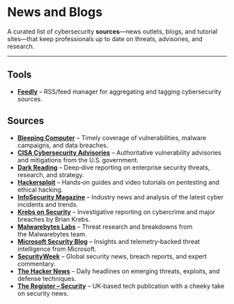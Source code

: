 # News and Blogs

A curated list of cybersecurity **sources**—news outlets, blogs, and tutorial sites—that keep professionals up to date on threats, advisories, and research.

---

## Tools

* **[Feedly](https://feedly.com)** – RSS/feed manager for aggregating and tagging cybersecurity sources.

## Sources

* **[Bleeping Computer](https://www.bleepingcomputer.com)** – Timely coverage of vulnerabilities, malware campaigns, and data breaches.
* **[CISA Cybersecurity Advisories](https://www.cisa.gov/news-events/cybersecurity-advisories)** – Authoritative vulnerability advisories and mitigations from the U.S. government.
* **[Dark Reading](https://www.darkreading.com)** – Deep‑dive reporting on enterprise security threats, research, and strategy.
* **[Hackersploit](https://hackersploit.org)** – Hands‑on guides and video tutorials on pentesting and ethical hacking.
* **[InfoSecurity Magazine](https://www.infosecurity-magazine.com)** – Industry news and analysis of the latest cyber incidents and trends.
* **[Krebs on Security](https://krebsonsecurity.com)** – Investigative reporting on cybercrime and major breaches by Brian Krebs.
* **[Malwarebytes Labs](https://www.malwarebytes.com/blog)** – Threat research and breakdowns from the Malwarebytes team.
* **[Microsoft Security Blog](https://www.microsoft.com/en-us/security/blog/)** – Insights and telemetry‑backed threat intelligence from Microsoft.
* **[SecurityWeek](https://www.securityweek.com)** – Global security news, breach reports, and expert commentary.
* **[The Hacker News](https://thehackernews.com)** – Daily headlines on emerging threats, exploits, and defense techniques.
* **[The Register – Security](https://www.theregister.com/security/)** – UK‑based tech publication with a cheeky take on security news.

